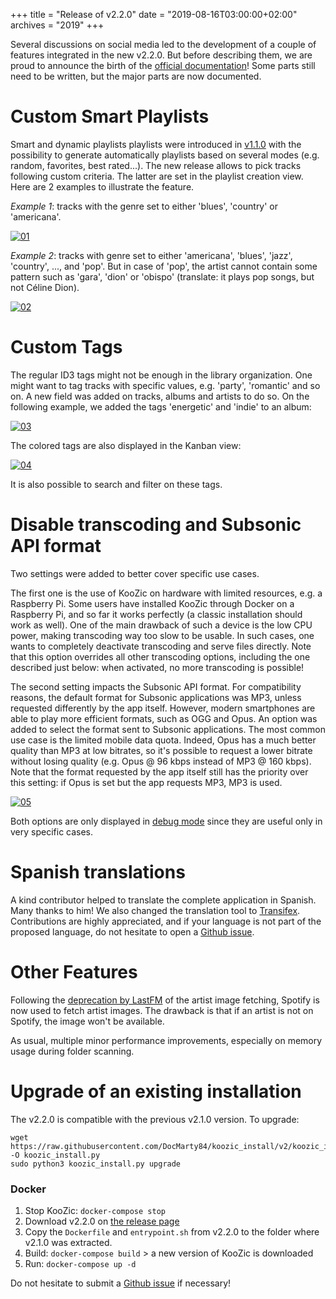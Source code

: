 +++
title = "Release of v2.2.0"
date = "2019-08-16T03:00:00+02:00"
archives = "2019"
+++

Several discussions on social media led to the development of a couple of features integrated in
the new v2.2.0. But before describing them, we are proud to announce the birth of the
[official documentation](https://doc.koozic.net/)! Some parts still need to be written, but the
major parts are now documented.

# Custom Smart Playlists

Smart and dynamic playlists playlists were introduced in [v1.1.0](/2018/12/20/release-of-v1-1-0/)
with the possibility to generate automatically playlists based on several modes (e.g. random,
favorites, best rated...). The new release allows to pick tracks following custom criteria. The
latter are set in the playlist creation view. Here are 2 examples to illustrate the feature.

*Example 1*: tracks with the genre set to either 'blues', 'country' or 'americana'.

[![01](/img/post/release-of-v2-2-0/01-thumb.png#center)](/img/post/release-of-v2-2-0/01.png)

*Example 2*: tracks with genre set to either 'americana', 'blues', 'jazz', 'country', ..., and
'pop'. But in case of 'pop', the artist cannot contain some pattern such as 'gara', 'dion' or
'obispo' (translate: it plays pop songs, but not Céline Dion).

[![02](/img/post/release-of-v2-2-0/02-thumb.png#center)](/img/post/release-of-v2-2-0/02.png)

# Custom Tags

The regular ID3 tags might not be enough in the library organization. One might want to tag tracks
with specific values, e.g. 'party', 'romantic' and so on. A new field was added on tracks, albums
and artists to do so. On the following example, we added the tags 'energetic' and 'indie' to an
album:

[![03](/img/post/release-of-v2-2-0/03-thumb.png#center)](/img/post/release-of-v2-2-0/03.png)

The colored tags are also displayed in the Kanban view:

[![04](/img/post/release-of-v2-2-0/04-thumb.png#center)](/img/post/release-of-v2-2-0/04.png)

It is also possible to search and filter on these tags.

# Disable transcoding and Subsonic API format

Two settings were added to better cover specific use cases.

The first one is the use of KooZic on hardware with limited resources, e.g. a Raspberry Pi. Some
users have installed KooZic through Docker on a Raspberry Pi, and so far it works perfectly (a
classic installation should work as well). One of the main drawback of such a device is the low CPU
power, making transcoding way too slow to be usable. In such cases, one wants to completely
deactivate transcoding and serve files directly. Note that this option overrides all other
transcoding options, including the one described just below: when activated, no more transcoding is
possible!

The second setting impacts the Subsonic API format. For compatibility reasons, the default format
for Subsonic applications was MP3, unless requested differently by the app itself. However, modern
smartphones are able to play more efficient formats, such as OGG and Opus. An option was added to
select the format sent to Subsonic applications. The most common use case is the limited mobile data
quota. Indeed, Opus has a much better quality than MP3 at low bitrates, so it's possible to request
a lower bitrate without losing quality (e.g. Opus @ 96 kbps instead of MP3 @ 160 kbps). Note that
the format requested by the app itself still has the priority over this setting: if Opus is set but
the app requests MP3, MP3 is used.

[![05](/img/post/release-of-v2-2-0/05-thumb.png#center)](/img/post/release-of-v2-2-0/05.png)

Both options are only displayed in [debug mode](https://doc.koozic.net/settings/debug.html) since
they are useful only in very specific cases.

# Spanish translations

A kind contributor helped to translate the complete application in Spanish. Many thanks to him! We
also changed the translation tool to [Transifex](https://www.transifex.com/koozic/koozic/).
Contributions are highly appreciated, and if your language is not part of the proposed language, do
not hesitate to open a [Github issue](https://github.com/docmarty84/koozic/issues).

# Other Features

Following the
[deprecation by LastFM](https://getsatisfaction.com/lastfm/topics/api-announcement-dac8oefw5vrxq) of
the artist image fetching, Spotify is now used to fetch artist images. The drawback is that if an
artist is not on Spotify, the image won't be available.

As usual, multiple minor performance improvements, especially on memory usage during folder
scanning.

# Upgrade of an existing installation

The v2.2.0 is compatible with the previous v2.1.0 version. To upgrade:

```
wget https://raw.githubusercontent.com/DocMarty84/koozic_install/v2/koozic_install.py -O koozic_install.py
sudo python3 koozic_install.py upgrade
```

### Docker

1.  Stop KooZic: `docker-compose stop`
2.  Download v2.2.0 on
    [the release page](https://github.com/DocMarty84/koozic/releases/download/v2.2.0/koozic-v2.2.0-docker.tar.gz)
3.  Copy the `Dockerfile` and `entrypoint.sh` from v2.2.0 to the folder where v2.1.0 was extracted.
4.  Build: `docker-compose build` > a new version of KooZic is downloaded
5.  Run: `docker-compose up -d`

Do not hesitate to submit a [Github issue](https://github.com/docmarty84/koozic/issues) if
necessary!
